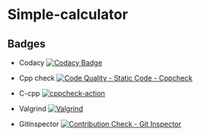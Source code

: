 # Simple-calculator




## Badges

* Codacy
[![Codacy Badge](https://app.codacy.com/project/badge/Grade/f4bc41665dd041af9e3f744830bb6418)](https://www.codacy.com/gh/Aishwarya-ram/Simple-calculator/dashboard?utm_source=github.com&amp;utm_medium=referral&amp;utm_content=Aishwarya-ram/Simple-calculator&amp;utm_campaign=Badge_Grade)







* Cpp check
[![Code Quality - Static Code - Cppcheck](https://github.com/Aishwarya-ram/Simple-calculator/actions/workflows/cppcheck.yml/badge.svg)](https://github.com/Aishwarya-ram/Simple-calculator/actions/workflows/cppcheck.yml)


* C-cpp
[![cppcheck-action](https://github.com/Aishwarya-ram/Simple-calculator/actions/workflows/c-cpp.yml/badge.svg)](https://github.com/Aishwarya-ram/Simple-calculator/actions/workflows/c-cpp.yml)


* Valgrind
[![Valgrind](https://github.com/Aishwarya-ram/Simple-calculator/actions/workflows/valgrind.yml/badge.svg)](https://github.com/Aishwarya-ram/Simple-calculator/actions/workflows/valgrind.yml)


* Gitinspector
[![Contribution Check - Git Inspector](https://github.com/Aishwarya-ram/Simple-calculator/actions/workflows/gitinspector.yml/badge.svg)](https://github.com/Aishwarya-ram/Simple-calculator/actions/workflows/gitinspector.yml)
